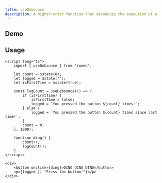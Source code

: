 ```yaml
---
title: useDebounce
description: A higher-order function that debounces the execution of a function.
---
```


<script>
	import { UseDebounceDemo } from '$lib/components/demos';
</script>

## Demo

<UseDebounceDemo />

## Usage

```svelte
<script lang="ts">
	import { useDebounce } from "runed";

	let count = $state(0);
	let logged = $state("");
	let isFirstTime = $state(true);

	const logCount = useDebounce(() => {
		if (isFirstTime) {
			isFirstTime = false;
			logged = `You pressed the button ${count} times!`;
		} else {
			logged = `You pressed the button ${count} times since last time!`;
		}
		count = 0;
	}, 1000);

	function ding() {
		count++;
		logCount();
	}
</script>

<div>
	<button onclick={ding}>DING DING DING</button>
	<p>{logged || "Press the button!"}</p>
</div>
```
